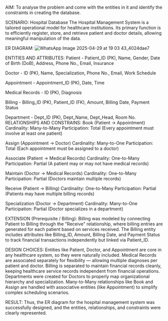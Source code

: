 AIM:
To analyse the problem and come with the entities in it and identify the constraints in creating the database.

SCENARIO:
Hospital Database The Hospital Management System is a tailored operational model for healthcare institutions. Its primary function is to efficiently register, store, and retrieve patient and doctor details, allowing meaningful manipulation of the data.

ER DIAGRAM:
![WhatsApp Image 2025-04-29 at 19 03 43_4024dae7](https://github.com/user-attachments/assets/142b500d-9a00-4409-ab01-004459c07e93)

ENTITIES AND ATTRIBUTES:
Patient - Patient_ID (PK), Name, Gender, Date of Birth (DoB), Address, Phone No., Email, Insurance

Doctor - ID (PK), Name, Specialization, Phone No., Email, Work Schedule

Appointment - Appointment_ID (PK), Date, Time

Medical Records - ID (PK), Diagnosis

Billing - Billing_ID (PK), Patient_ID (FK), Amount, Billing Date, Payment Status

Department - Dept_ID (PK), Dept_Name, Dept_Head, Room No.
RELATIONSHIPS AND CONSTRAINS:
Book (Patient → Appointment)
Cardinality: Many-to-Many Participation: Total (Every appointment must involve at least one patient)

Assign (Appointment → Doctor)
Cardinality: Many-to-One Participation: Total (Each appointment must be assigned to a doctor)

Associate (Patient → Medical Records)
Cardinality: One-to-Many Participation: Partial (A patient may or may not have medical records)

Maintain (Doctor → Medical Records)
Cardinality: One-to-Many Participation: Partial (Doctors maintain multiple records)

Receive (Patient → Billing)
Cardinality: One-to-Many Participation: Partial (Patients may have multiple billing records)

Specialization (Doctor → Department)
Cardinality: Many-to-One Participation: Partial (Doctor specializes in a department)

EXTENSION (Prerequisite / Billing):
Billing was modeled by connecting Patient to Billing through the "Receive" relationship, where billing entries are generated for each patient based on services received. The Billing entity includes attributes like Billing_ID, Amount, Billing Date, and Payment Status to track financial transactions independently but linked via Patient_ID.

DESIGN CHOICES:
Entities like Patient, Doctor, and Appointment are core in any healthcare system, so they were naturally included. Medical Records are associated separately for flexibility — allowing multiple diagnoses per patient and doctor. Billing is separated to maintain financial records cleanly, keeping healthcare service records independent from financial operations. Departments were created for Doctors to properly map organizational hierarchy and specialization. Many-to-Many relationships like Book and Assign are handled with associative entities (like Appointment) to simplify complex scheduling scenarios.

RESULT:
Thus, the ER diagram for the hospital management system was successfully designed, and the entities, relationships, and constraints were clearly represented.
